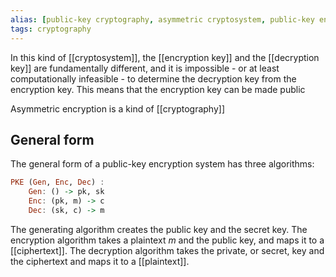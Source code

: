 ```yaml
---
alias: [public-key cryptography, asymmetric cryptosystem, public-key encryption, asymmetric encryption]
tags: cryptography 
---
```

In this kind of [[cryptosystem]], the [[encryption key]] and the [[decryption key]] are fundamentally different, and it is impossible - or at least computationally infeasible - to determine the decryption key from the encryption key. This means that the encryption key can be made public

Asymmetric encryption is a kind of [[cryptography]]

## General form
The general form of a public-key encryption system has three algorithms:
```Haskell
PKE (Gen, Enc, Dec) :
	Gen: () -> pk, sk
	Enc: (pk, m) -> c
	Dec: (sk, c) -> m
```
The generating algorithm creates the public key and the secret key. The encryption algorithm takes a plaintext $m$ and the public key, and maps it to a [[ciphertext]]. The decryption algorithm takes the private, or secret, key and the ciphertext and maps it to a [[plaintext]].